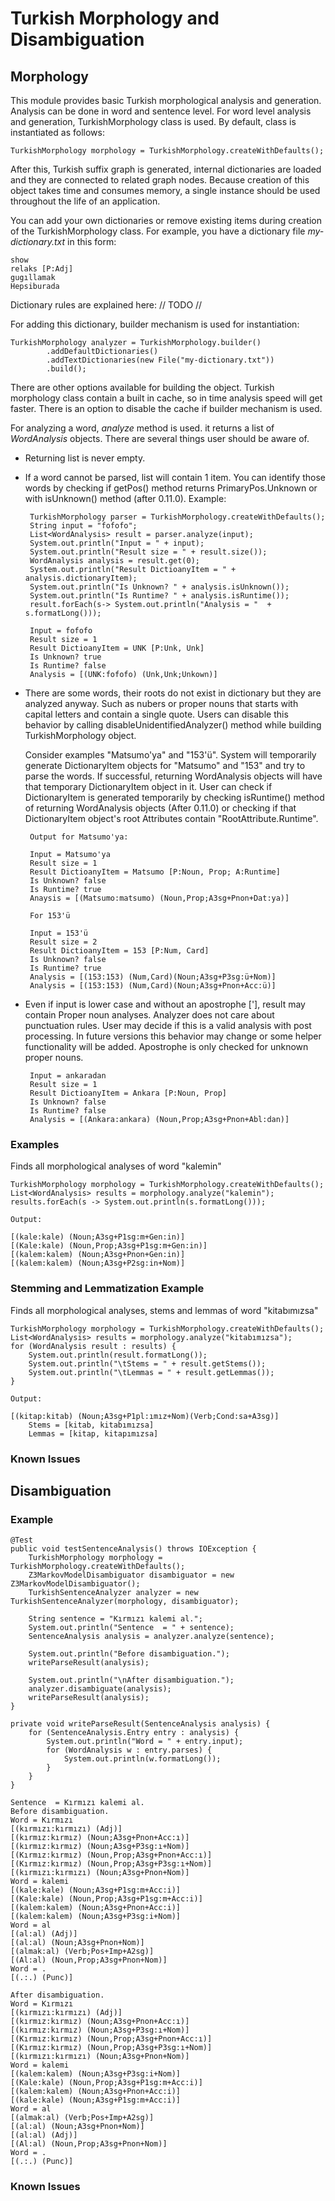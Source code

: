 Turkish Morphology and Disambiguation
============

## Morphology

This module provides basic Turkish morphological analysis and generation. Analysis can be done in word and sentence level.
 For word level analysis and generation, TurkishMorphology class is used. By default, class is instantiated as follows:
 
    TurkishMorphology morphology = TurkishMorphology.createWithDefaults();
     
After this, Turkish suffix graph is generated, internal dictionaries are loaded and they are connected to related graph 
 nodes. Because creation of this object takes time and consumes memory, 
 a single instance should be used throughout the life of an application.
  
  You can add your own dictionaries or remove existing items during creation of the TurkishMorphology class. For example, you have
  a dictionary file *my-dictionary.txt* in this form:
  
    show 
    relaks [P:Adj]
    gugıllamak
    Hepsiburada
    
Dictionary rules are explained here: // TODO //

For adding this dictionary, builder mechanism is used for instantiation:
  
    TurkishMorphology analyzer = TurkishMorphology.builder()
            .addDefaultDictionaries()
            .addTextDictionaries(new File("my-dictionary.txt"))
            .build();
  
There are other options available for building the object.
Turkish morphology class contain a built in cache, so in time analysis speed will get faster. There 
is an option to disable the cache if builder mechanism is used.  

For analyzing a word, *analyze* method is used. it returns a list of *WordAnalysis* objects.
 There are several things user should be aware of.
 
 - Returning list is never empty.
 - If a word cannot be parsed, list will contain 1 item. You can identify those words by checking if getPos() method returns PrimaryPos.Unknown or 
   with isUnknown() method (after 0.11.0). Example:
   
        TurkishMorphology parser = TurkishMorphology.createWithDefaults();
        String input = "fofofo";
        List<WordAnalysis> result = parser.analyze(input);
        System.out.println("Input = " + input);
        System.out.println("Result size = " + result.size());
        WordAnalysis analysis = result.get(0);
        System.out.println("Result DictioanyItem = " + analysis.dictionaryItem);
        System.out.println("Is Unknown? " + analysis.isUnknown());
        System.out.println("Is Runtime? " + analysis.isRuntime());        
        result.forEach(s-> System.out.println("Analysis = "  + s.formatLong()));

        Input = fofofo
        Result size = 1        
        Result DictioanyItem = UNK [P:Unk, Unk]
        Is Unknown? true
        Is Runtime? false        
        Analysis = [(UNK:fofofo) (Unk,Unk;Unkown)]   
   
 - There are some words, their roots do not exist in dictionary but they are analyzed anyway. Such as nubers or 
   proper nouns that starts with capital letters and contain a single quote. 
   Users can disable this behavior by calling disableUnidentifiedAnalyzer() method while building TurkishMorphology object. 
   
   Consider examples "Matsumo'ya" and "153'ü".
   System will temporarily generate DictionaryItem objects for "Matsumo" and "153" and try to parse the words.
   If successful, returning WordAnalysis objects will have that temporary DictionaryItem object in it.
    User can check if DictionaryItem is generated temporarily by checking isRuntime() 
    method of returning WordAnalysis objects (After 0.11.0)
   or checking if that DictionaryItem object's root Attributes  contain "RootAttribute.Runtime". 
   
        
        Output for Matsumo'ya:

        Input = Matsumo'ya
        Result size = 1
        Result DictioanyItem = Matsumo [P:Noun, Prop; A:Runtime]
        Is Unknown? false
        Is Runtime? true      
        Anaysis = [(Matsumo:matsumo) (Noun,Prop;A3sg+Pnon+Dat:ya)]
           
        For 153'ü

        Input = 153'ü
        Result size = 2
        Result DictioanyItem = 153 [P:Num, Card]
        Is Unknown? false
        Is Runtime? true     
        Analysis = [(153:153) (Num,Card)(Noun;A3sg+P3sg:ü+Nom)]
        Analysis = [(153:153) (Num,Card)(Noun;A3sg+Pnon+Acc:ü)]           

 - Even if input is lower case and without an apostrophe ['], result may contain Proper noun analyses. 
 Analyzer does not care about punctuation rules. User may decide if this is a valid analysis with post processing.
 In future versions this behavior may change or some helper functionality will be added.
   Apostrophe is only checked for unknown proper nouns. 
  
        Input = ankaradan
        Result size = 1
        Result DictioanyItem = Ankara [P:Noun, Prop]
        Is Unknown? false
        Is Runtime? false     
        Analysis = [(Ankara:ankara) (Noun,Prop;A3sg+Pnon+Abl:dan)]  

### Examples

Finds all morphological analyses of word "kalemin"

    TurkishMorphology morphology = TurkishMorphology.createWithDefaults();
    List<WordAnalysis> results = morphology.analyze("kalemin");
    results.forEach(s -> System.out.println(s.formatLong()));
    
    Output:

    [(kale:kale) (Noun;A3sg+P1sg:m+Gen:in)]
    [(Kale:kale) (Noun,Prop;A3sg+P1sg:m+Gen:in)]
    [(kalem:kalem) (Noun;A3sg+Pnon+Gen:in)]
    [(kalem:kalem) (Noun;A3sg+P2sg:in+Nom)]

### Stemming and Lemmatization Example

Finds all morphological analyses, stems and lemmas of word "kitabımızsa"

    TurkishMorphology morphology = TurkishMorphology.createWithDefaults();
    List<WordAnalysis> results = morphology.analyze("kitabımızsa");
    for (WordAnalysis result : results) {
        System.out.println(result.formatLong());
        System.out.println("\tStems = " + result.getStems());
        System.out.println("\tLemmas = " + result.getLemmas());
    }
    
    Output:

    [(kitap:kitab) (Noun;A3sg+P1pl:ımız+Nom)(Verb;Cond:sa+A3sg)]
        Stems = [kitab, kitabımızsa]
        Lemmas = [kitap, kitapımızsa]

### Known Issues

## Disambiguation

### Example

    @Test
    public void testSentenceAnalysis() throws IOException {
        TurkishMorphology morphology = TurkishMorphology.createWithDefaults();
        Z3MarkovModelDisambiguator disambiguator = new Z3MarkovModelDisambiguator();
        TurkishSentenceAnalyzer analyzer = new TurkishSentenceAnalyzer(morphology, disambiguator);

        String sentence = "Kırmızı kalemi al.";
        System.out.println("Sentence  = " + sentence);
        SentenceAnalysis analysis = analyzer.analyze(sentence);

        System.out.println("Before disambiguation.");
        writeParseResult(analysis);

        System.out.println("\nAfter disambiguation.");
        analyzer.disambiguate(analysis);
        writeParseResult(analysis);
    }

    private void writeParseResult(SentenceAnalysis analysis) {
        for (SentenceAnalysis.Entry entry : analysis) {
            System.out.println("Word = " + entry.input);
            for (WordAnalysis w : entry.parses) {
                System.out.println(w.formatLong());
            }
        }
    }

    Sentence  = Kırmızı kalemi al.
    Before disambiguation.
    Word = Kırmızı
    [(kırmızı:kırmızı) (Adj)]
    [(kırmız:kırmız) (Noun;A3sg+Pnon+Acc:ı)]
    [(kırmız:kırmız) (Noun;A3sg+P3sg:ı+Nom)]
    [(Kırmız:kırmız) (Noun,Prop;A3sg+Pnon+Acc:ı)]
    [(Kırmız:kırmız) (Noun,Prop;A3sg+P3sg:ı+Nom)]
    [(kırmızı:kırmızı) (Noun;A3sg+Pnon+Nom)]
    Word = kalemi
    [(kale:kale) (Noun;A3sg+P1sg:m+Acc:i)]
    [(Kale:kale) (Noun,Prop;A3sg+P1sg:m+Acc:i)]
    [(kalem:kalem) (Noun;A3sg+Pnon+Acc:i)]
    [(kalem:kalem) (Noun;A3sg+P3sg:i+Nom)]
    Word = al
    [(al:al) (Adj)]
    [(al:al) (Noun;A3sg+Pnon+Nom)]
    [(almak:al) (Verb;Pos+Imp+A2sg)]
    [(Al:al) (Noun,Prop;A3sg+Pnon+Nom)]
    Word = .
    [(.:.) (Punc)]
    
    After disambiguation.
    Word = Kırmızı
    [(kırmızı:kırmızı) (Adj)]
    [(kırmız:kırmız) (Noun;A3sg+Pnon+Acc:ı)]
    [(kırmız:kırmız) (Noun;A3sg+P3sg:ı+Nom)]
    [(Kırmız:kırmız) (Noun,Prop;A3sg+Pnon+Acc:ı)]
    [(Kırmız:kırmız) (Noun,Prop;A3sg+P3sg:ı+Nom)]
    [(kırmızı:kırmızı) (Noun;A3sg+Pnon+Nom)]
    Word = kalemi
    [(kalem:kalem) (Noun;A3sg+P3sg:i+Nom)]
    [(Kale:kale) (Noun,Prop;A3sg+P1sg:m+Acc:i)]
    [(kalem:kalem) (Noun;A3sg+Pnon+Acc:i)]
    [(kale:kale) (Noun;A3sg+P1sg:m+Acc:i)]
    Word = al
    [(almak:al) (Verb;Pos+Imp+A2sg)]
    [(al:al) (Noun;A3sg+Pnon+Nom)]
    [(al:al) (Adj)]
    [(Al:al) (Noun,Prop;A3sg+Pnon+Nom)]
    Word = .
    [(.:.) (Punc)]

### Known Issues


